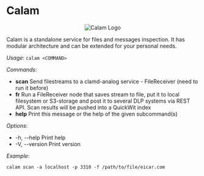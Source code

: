 # Calam

<p align="center">
  <img src="https://github.com/verbasu/calam/blob/main/docs/images/calam_logo.png?raw=true" alt="Calam Logo"/>
</p>

Calam is a standalone service for files and messages inspection. It has modular architecture and can be extended for your personal needs.

_Usage_: `calam <COMMAND>`

_Commands_:
-  __scan__  Send filestreams to a clamd-analog service - FileReceiver (need to run it before)
-  __fr__    Run a FileReceiver node that saves stream to file, put it to local filesystem or S3-storage and post it to several DLP systems via REST API. Scan results will be pushed into a QuickWit index
-  __help__  Print this message or the help of the given subcommand(s)

_Options_:
-  -h, --help     Print help
-  -V, --version  Print version

_Example_:

```
calam scan -a localhost -p 3310 -f /path/to/file/eicar.com
```


